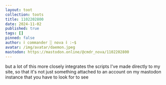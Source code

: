 ```yaml
---
layout: toot
collection: toots
title: 1102202800
date: 2024-11-02
published: true
tags: []
pinned: false
author: ⸸ commander ░ nova ⸸ :~$
avatar: /img/avatar/daemon.jpeg
mastodon: https://mastodon.online/@cmdr_nova/1102202800
---
```


but a lot of this more closely integrates the scripts I've made directly to my site, so that it's not just something attached to an account on my mastodon instance that you have to look for to see
